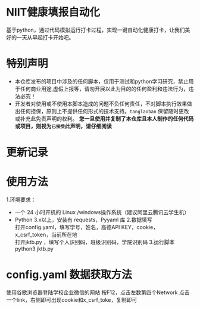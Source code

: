 # **NIIT健康填报自动化**  
基于python，通过代码模拟运行打卡过程，实现一键自动化健康打卡，让我们美好的一天从早起打卡开始吧。

# **特别声明**  
- 本仓库发布的项目中涉及的任何脚本，仅用于测试和python学习研究，禁止用于任何商业用途,虚假上报等，请勿开展以此为目的的任何盈利和违法行为，违法必究！  
- 开发者对使用或不使用本脚本造成的问题不负任何责任，不对脚本执行效果做出任何担保，原则上不提供任何形式的技术支持。<code>tanglaoban</code> 保留随时更改或补充此免责声明的权利。
**您一旦使用并复制了本仓库且本人制作的任何代码或项目，则视为<code>已接受</code>此声明，请仔细阅读**  

# **更新记录**  

# **使用方法**  
1.环境要求：
- 一个 24 小时开机的 Linux /windows操作系统（建议阿里云腾讯云学生机）
- Python 3.x以上，安装有 requests，Pyyaml 库
2.数据填写  
打开config.yaml，填写学号，姓名，高德API KEY，cookie，x_csrf_token，当前所在地  
打开jktb.py ，填写个人识别码，班级识别码，学院识别码
3.运行脚本
python3 jktb.py

# **config.yaml 数据获取方法**  
使用谷歌浏览器登陆学校企业微信的网站
按F12，点击左数第四个Network
点击一个link，右侧即可出现cookie和x_csrf_toke，复制即可

